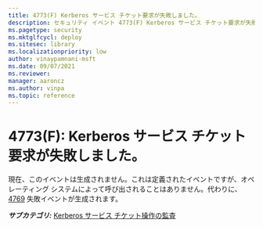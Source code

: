 ```yaml
---
title: 4773(F) Kerberos サービス チケット要求が失敗しました。
description: セキュリティ イベント 4773(F) Kerberos サービス チケット要求が失敗しました について説明します。
ms.pagetype: security
ms.mktglfcycl: deploy
ms.sitesec: library
ms.localizationpriority: low
author: vinaypamnani-msft
ms.date: 09/07/2021
ms.reviewer: 
manager: aaroncz
ms.author: vinpa
ms.topic: reference
---
```


# 4773(F): Kerberos サービス チケット要求が失敗しました。

現在、このイベントは生成されません。これは定義されたイベントですが、オペレーティング システムによって呼び出されることはありません。代わりに、[4769](event-4769.md) 失敗イベントが生成されます。

***サブカテゴリ:***&nbsp;[Kerberos サービス チケット操作の監査](audit-kerberos-service-ticket-operations.md)
